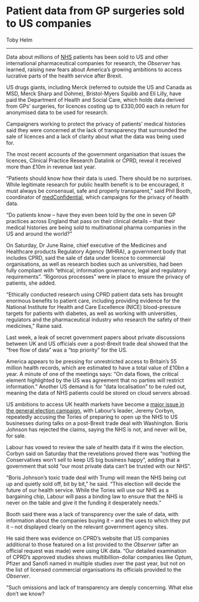 # Patient data from GP surgeries sold to US companies

Toby Helm

---

Data about millions of [NHS](https://www.theguardian.com/society/nhs) patients has been sold to US and other international pharmaceutical companies for research, the *Observer* has learned, raising new fears about America’s growing ambitions to access lucrative parts of the health service after Brexit.

US drugs giants, including Merck (referred to outside the US and Canada as MSD, Merck Sharp and Dohme), Bristol-Myers Squibb and Eli Lilly, have paid the Department of Health and Social Care, which holds data derived from GPs’ surgeries, for licences costing up to £330,000 each in return for anonymised data to be used for research.

Campaigners working to protect the privacy of patients’ medical histories said they were concerned at the lack of transparency that surrounded the sale of licences and a lack of clarity about what the data was being used for.

The most recent accounts of the government organisation that issues the licences, Clinical Practice Research Datalink or CPRD, reveal it received more than £10m in revenue last year.

“Patients should know how their data is used. There should be no surprises. While legitimate research for public health benefit is to be encouraged, it must always be consensual, safe and properly transparent,” said Phil Booth, coordinator of [medConfidential](https://medconfidential.org/), which campaigns for the privacy of health data.

“Do patients know – have they even been told by the one in seven GP practices across England that pass on their clinical details – that their medical histories are being sold to multinational pharma companies in the US and around the world?”

On Saturday, Dr June Raine, chief executive of the Medicines and Healthcare products Regulatory Agency (MHRA), a government body that includes CPRD, said the sale of data under licence to commercial organisations, as well as research bodies such as universities, had been fully compliant with “ethical, information governance, legal and regulatory requirements”. “Rigorous processes” were in place to ensure the privacy of patients, she added.

“Ethically conducted research using CPRD patient data sets has brought enormous benefits to patient care, including providing evidence for the National Institute for Health and Care Excellence (NICE) blood-pressure targets for patients with diabetes, as well as working with universities, regulators and the pharmaceutical industry who research the safety of their medicines,” Raine said.

Last week, a leak of secret government papers about private discussions between UK and US officials over a post-Brexit trade deal showed that the “free flow of data” was a “top priority” for the US.

America appears to be pressing for unrestricted access to Britain’s 55 million health records, which are estimated to have a total value of £10bn a year. A minute of one of the meetings says: “On data flows, the critical element highlighted by the US was agreement that no parties will restrict information.” Another US demand is for “data localisation” to be ruled out, meaning the data of NHS patients could be stored on cloud servers abroad.

US ambitions to access UK health markets have become a [major issue in the general election campaign](https://www.theguardian.com/politics/2019/dec/02/uk-election-halt-us-trade-talks-until-nhs-off-table-corbyn-tells-johnson), with Labour’s leader, Jeremy Corbyn, repeatedly accusing the Tories of preparing to open up the NHS to US businesses during talks on a post-Brexit trade deal with Washington. Boris Johnson has rejected the claims, saying the NHS is not, and never will be, for sale.

Labour has vowed to review the sale of health data if it wins the election. Corbyn said on Saturday that the revelations proved there was “nothing the Conservatives won’t sell to keep US big business happy”, adding that a government that sold “our most private data can’t be trusted with our NHS”.

“Boris Johnson’s toxic trade deal with Trump will mean the NHS being cut up and quietly sold off, bit by bit,” he said. “This election will decide the future of our health service. While the Tories will use our NHS as a bargaining chip, Labour will pass a binding law to ensure that the NHS is never on the table and give it the funding it desperately needs.”

Booth said there was a lack of transparency over the sale of data, with information about the companies buying it – and the uses to which they put it – not displayed clearly on the relevant government agency sites.

He said there was evidence on CPRD’s website that US companies additional to those featured on a list provided to the *Observer* (after an official request was made) were using UK data. “Our detailed examination of CPRD’s approved studies shows multibillion-dollar companies like Optum, Pfizer and Sanofi named in multiple studies over the past year, but not on the list of licensed commercial organisations its officials provided to the *Observer*.

“Such omissions and lack of transparency are deeply concerning. What else don’t we know?